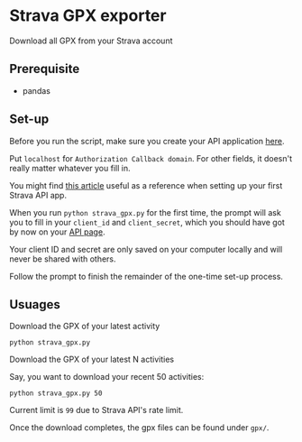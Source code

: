 # Strava GPX exporter
Download all GPX from your Strava account


## Prerequisite

- pandas

## Set-up

Before you run the script, make sure you create your API application [here](https://www.strava.com/settings/api).

Put `localhost` for `Authorization Callback domain`. For other fields, it doesn't really matter whatever you fill in.

You might find [this article](https://towardsdatascience.com/using-the-strava-api-and-pandas-to-explore-your-activity-data-d94901d9bfde) useful as a reference when setting up your first Strava API app.

When you run `python strava_gpx.py` for the first time, the prompt will ask you to fill in your `client_id` and `client_secret`, which you should have got by now on your [API page](https://www.strava.com/settings/api).

Your client ID and secret are only saved on your computer locally and will never be shared with others.

Follow the prompt to finish the remainder of the one-time set-up process. 

## Usuages

Download the GPX of your latest activity

```
python strava_gpx.py
```

Download the GPX of your latest N activities

Say, you want to download your recent 50 activities:

```
python strava_gpx.py 50
```

Current limit is `99` due to Strava API's rate limit.

Once the download completes, the gpx files can be found under `gpx/`.
